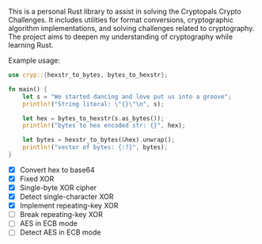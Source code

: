 This is a personal Rust library to assist in solving the Cryptopals Crypto Challenges. It includes utilities for format conversions, cryptographic algorithm implementations, and solving challenges related to cryptography. The project aims to deepen my understanding of cryptography while learning Rust.

Example usage:
```Rust
use cryp::{hexstr_to_bytes, bytes_to_hexstr};

fn main() {
    let s = "We started dancing and love put us into a groove";
    println!("String literal: \"{}\"\n", s);

    let hex = bytes_to_hexstr(s.as_bytes());
    println!("bytes to hex encoded str: {}", hex);

    let bytes = hexstr_to_bytes(&hex).unwrap();
    println!("vector of bytes: {:?}", bytes);
}
```

- [x] Convert hex to base64
- [x] Fixed XOR
- [x] Single-byte XOR cipher
- [x] Detect single-character XOR
- [x] Implement repeating-key XOR
- [ ] Break repeating-key XOR
- [ ] AES in ECB mode
- [ ] Detect AES in ECB mode
